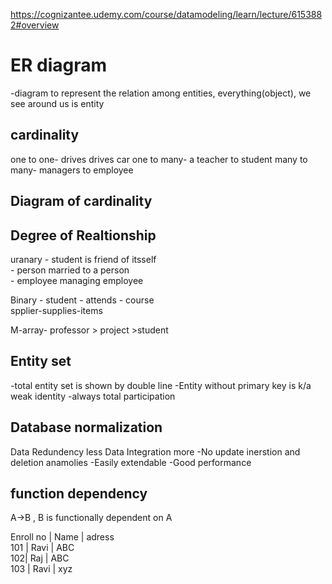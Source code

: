 https://cognizantee.udemy.com/course/datamodeling/learn/lecture/6153882#overview



# ER diagram 
-diagram to represent the relation among entities, everything(object), we see around us is entity  

## cardinality
one to one- drives drives car 
one to many- a teacher to student 
many to many- managers to employee

## Diagram of cardinality


## Degree of Realtionship
uranary - student is friend of itsself  
        - person married to a person  
        - employee managing employee  


Binary - 
student -  attends - course  
spplier-supplies-items  

M-array- 
professor > project >student
## Entity set 
-total entity set is shown by double line
-Entity without primary key is k/a weak identity
        -always total participation


## Database normalization
Data Redundency less
Data Integration more 
 -No update inerstion and deletion anamolies
 -Easily extendable
 -Good performance 

 ## function dependency

 A->B , B is functionally  dependent on A

 Enroll no | Name | adress   
 101 | Ravi | ABC  
 102| Raj | ABC  
 103 | Ravi | xyz
